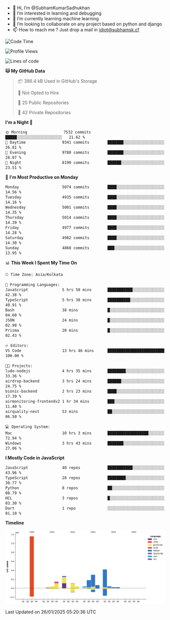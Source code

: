 - 👋 Hi, I’m @SubhamKumarSadhukhan
- 👀 I’m interested in learning and debugging
- 🌱 I’m currently learning machine learning
- 💞️ I’m looking to collaborate on any project based on python and django
- 📫 How to reach me ?
      Just drop a mail in idiot@subhamsk.cf

<!---
SubhamKumarSadhukhan/SubhamKumarSadhukhan is a ✨ special ✨ repository because its `README.md` (this file) appears on your GitHub profile.
You can click the Preview link to take a look at your changes.
--->


<!--START_SECTION:waka-->
![Code Time](http://img.shields.io/badge/Code%20Time-2%2C730%20hrs%2046%20mins-blue)

![Profile Views](http://img.shields.io/badge/Profile%20Views-0-blue)

![Lines of code](https://img.shields.io/badge/From%20Hello%20World%20I%27ve%20Written-2.8%20million%20lines%20of%20code-blue)

**🐱 My GitHub Data** 

> 📦 386.4 kB Used in GitHub's Storage 
 > 
> 🚫 Not Opted to Hire
 > 
> 📜 25 Public Repositories 
 > 
> 🔑 42 Private Repositories 
 > 
**I'm a Night 🦉** 

```text
🌞 Morning                7532 commits        █████░░░░░░░░░░░░░░░░░░░░   21.62 % 
🌆 Daytime                9341 commits        ███████░░░░░░░░░░░░░░░░░░   26.81 % 
🌃 Evening                9780 commits        ███████░░░░░░░░░░░░░░░░░░   28.07 % 
🌙 Night                  8190 commits        ██████░░░░░░░░░░░░░░░░░░░   23.51 % 
```
📅 **I'm Most Productive on Monday** 

```text
Monday                   5074 commits        ████░░░░░░░░░░░░░░░░░░░░░   14.56 % 
Tuesday                  4935 commits        ████░░░░░░░░░░░░░░░░░░░░░   14.16 % 
Wednesday                5001 commits        ████░░░░░░░░░░░░░░░░░░░░░   14.35 % 
Thursday                 5014 commits        ████░░░░░░░░░░░░░░░░░░░░░   14.39 % 
Friday                   4977 commits        ████░░░░░░░░░░░░░░░░░░░░░   14.28 % 
Saturday                 4982 commits        ████░░░░░░░░░░░░░░░░░░░░░   14.30 % 
Sunday                   4860 commits        ███░░░░░░░░░░░░░░░░░░░░░░   13.95 % 
```


📊 **This Week I Spent My Time On** 

```text
🕑︎ Time Zone: Asia/Kolkata

💬 Programming Languages: 
JavaScript               5 hrs 50 mins       ███████████░░░░░░░░░░░░░░   42.38 % 
TypeScript               5 hrs 38 mins       ██████████░░░░░░░░░░░░░░░   40.91 % 
Bash                     38 mins             █░░░░░░░░░░░░░░░░░░░░░░░░   04.60 % 
JSON                     24 mins             █░░░░░░░░░░░░░░░░░░░░░░░░   02.98 % 
Prisma                   20 mins             █░░░░░░░░░░░░░░░░░░░░░░░░   02.43 % 

🔥 Editors: 
VS Code                  13 hrs 46 mins      █████████████████████████   100.00 % 

🐱‍💻 Projects: 
ludo-nodejs              4 hrs 35 mins       ████████░░░░░░░░░░░░░░░░░   33.36 % 
airdrop-backend          3 hrs 24 mins       ██████░░░░░░░░░░░░░░░░░░░   24.75 % 
bionic-backend           2 hrs 23 mins       ████░░░░░░░░░░░░░░░░░░░░░   17.39 % 
airmonitoring-frontendv2 1 hr 34 mins        ███░░░░░░░░░░░░░░░░░░░░░░   11.40 % 
airquality-nest          53 mins             ██░░░░░░░░░░░░░░░░░░░░░░░   06.50 % 

💻 Operating System: 
Mac                      10 hrs 3 mins       ██████████████████░░░░░░░   72.94 % 
Windows                  3 hrs 43 mins       ███████░░░░░░░░░░░░░░░░░░   27.06 % 
```

**I Mostly Code in JavaScript** 

```text
JavaScript               40 repos            ███████████░░░░░░░░░░░░░░   43.96 % 
TypeScript               28 repos            ████████░░░░░░░░░░░░░░░░░   30.77 % 
Python                   8 repos             ██░░░░░░░░░░░░░░░░░░░░░░░   08.79 % 
HCL                      3 repos             █░░░░░░░░░░░░░░░░░░░░░░░░   03.30 % 
Dart                     1 repo              ░░░░░░░░░░░░░░░░░░░░░░░░░   01.10 % 
```



**Timeline**

![Lines of Code chart](https://raw.githubusercontent.com/SubhamKumarSadhukhan/SubhamKumarSadhukhan/main/assets/bar_graph.png)


 Last Updated on 26/01/2025 05:20:36 UTC
<!--END_SECTION:waka-->
